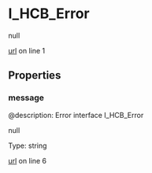 # I_HCB_Error

null 

[url](https://github.com/devramsean0/hcb.js/blob/b7b4779/src/api_schemas/error.ts#L1) on line 1  

## Properties
### message
@description: Error interface
 I_HCB_Error 

null 

Type: string  

[url](https://github.com/devramsean0/hcb.js/blob/b7b4779/src/api_schemas/error.ts#L6) on line 6  
